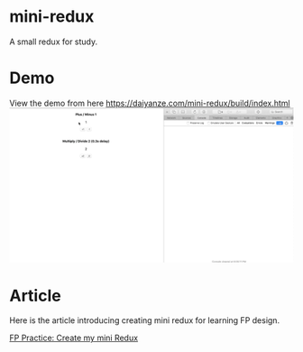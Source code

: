 # mini-redux
A small redux for study.

# Demo
View the demo from here https://daiyanze.com/mini-redux/build/index.html
![demo](demo.gif)

# Article
Here is the article introducing creating mini redux for learning FP design.

[FP Practice: Create my mini Redux](https://pitayan.com/posts/redux-fp-design/?ref=github)

